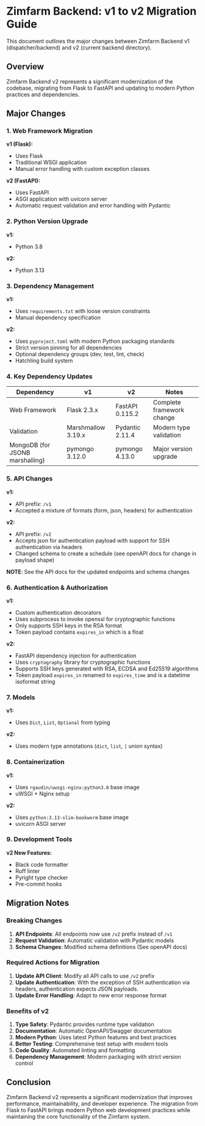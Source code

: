 # Zimfarm Backend: v1 to v2 Migration Guide

This document outlines the major changes between Zimfarm Backend v1 (dispatcher/backend) and v2 (current backend directory).

## Overview

Zimfarm Backend v2 represents a significant modernization of the codebase, migrating from Flask to FastAPI and updating to modern Python practices and dependencies.

## Major Changes

### 1. Web Framework Migration

**v1 (Flask):**

- Uses Flask
- Traditional WSGI application
- Manual error handling with custom exception classes

**v2 (FastAPI):**

- Uses FastAPI
- ASGI application with uvicorn server
- Automatic request validation and error handling with Pydantic

### 2. Python Version Upgrade

**v1:**

- Python 3.8

**v2:**

- Python 3.13

### 3. Dependency Management

**v1:**

- Uses `requirements.txt` with loose version constraints
- Manual dependency specification

**v2:**

- Uses `pyproject.toml` with modern Python packaging standards
- Strict version pinning for all dependencies
- Optional dependency groups (dev, test, lint, check)
- Hatchling build system

### 4. Key Dependency Updates

| Dependency                      | v1                 | v2              | Notes                     |
| ------------------------------- | ------------------ | --------------- | ------------------------- |
| Web Framework                   | Flask 2.3.x        | FastAPI 0.115.2 | Complete framework change |
| Validation                      | Marshmallow 3.19.x | Pydantic 2.11.4 | Modern type validation    |
| MongoDB (for JSONB marshalling) | pymongo 3.12.0     | pymongo 4.13.0  | Major version upgrade     |

### 5. API Changes

**v1:**

- API prefix: `/v1`
- Accepted a mixture of formats (form, json, headers) for authentication

**v2:**

- API prefix: `/v2`
- Accepts json for authentication payload with support for SSH authentication via headers
- Changed schema to create a schedule (see openAPI docs for change in payload shape)

**NOTE**: See the API docs for the updated endpoints and schema changes

### 6. Authentication & Authorization

**v1:**

- Custom authentication decorators
- Uses subprocess to invoke openssl for cryptographic functions
- Only supports SSH keys in the RSA format
- Token payload contains `expires_in` which is a float

**v2:**

- FastAPI dependency injection for authentication
- Uses `cryptography` library for cryptographic functions
- Supports SSH keys generated with RSA, ECDSA and Ed25519 algorithms
- Token payload `expires_in` renamed to `expires_time` and is a datetime isoformat string

### 7. Models

**v1:**

- Uses `Dict`, `List`, `Optional` from typing

**v2:**

- Uses modern type annotations (`dict`, `list`, `|` union syntax)

### 8. Containerization

**v1:**

- Uses `rgaudin/uwsgi-nginx:python3.8` base image
- uWSGI + Nginx setup

**v2:**

- Uses `python:3.13-slim-bookworm` base image
- uvicorn ASGI server

### 9. Development Tools

**v2 New Features:**

- Black code formatter
- Ruff linter
- Pyright type checker
- Pre-commit hooks

## Migration Notes

### Breaking Changes

1. **API Endpoints**: All endpoints now use `/v2` prefix instead of `/v1`
2. **Request Validation**: Automatic validation with Pydantic models
3. **Schema Changes**: Modified schema definitions (See openAPI docs)

### Required Actions for Migration

1. **Update API Client**: Modify all API calls to use `/v2` prefix
2. **Update Authentication**: With the exception of SSH authentication via headers, authentication expects JSON payloads.
3. **Update Error Handling**: Adapt to new error response format

### Benefits of v2

1. **Type Safety**: Pydantic provides runtime type validation
2. **Documentation**: Automatic OpenAPI/Swagger documentation
3. **Modern Python**: Uses latest Python features and best practices
4. **Better Testing**: Comprehensive test setup with modern tools
5. **Code Quality**: Automated linting and formatting
6. **Dependency Management**: Modern packaging with strict version control

## Conclusion

Zimfarm Backend v2 represents a significant modernization that improves performance, maintainability, and developer experience. The migration from Flask to FastAPI brings modern Python web development practices while maintaining the core functionality of the Zimfarm system.
